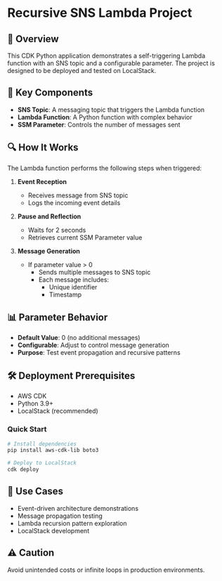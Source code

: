 # Recursive SNS Lambda Project

## 🚀 Overview

This CDK Python application demonstrates a self-triggering Lambda function with an SNS topic and a configurable parameter. The project is designed to be deployed and tested on LocalStack.
## 🧩 Key Components

- **SNS Topic**: A messaging topic that triggers the Lambda function
- **Lambda Function**: A Python function with complex behavior
- **SSM Parameter**: Controls the number of messages sent

## 🔍 How It Works

The Lambda function performs the following steps when triggered:

1. **Event Reception**
   - Receives message from SNS topic
   - Logs the incoming event details

2. **Pause and Reflection**
   - Waits for 2 seconds
   - Retrieves current SSM Parameter value

3. **Message Generation**
   - If parameter value > 0
     - Sends multiple messages to SNS topic
     - Each message includes:
       - Unique identifier
       - Timestamp

## 📊 Parameter Behavior

- **Default Value**: 0 (no additional messages)
- **Configurable**: Adjust to control message generation
- **Purpose**: Test event propagation and recursive patterns

## 🛠 Deployment Prerequisites

- AWS CDK
- Python 3.9+
- LocalStack (recommended)

### Quick Start

```bash
# Install dependencies
pip install aws-cdk-lib boto3

# Deploy to LocalStack
cdk deploy
```

## 🔬 Use Cases

- Event-driven architecture demonstrations
- Message propagation testing
- Lambda recursion pattern exploration
- LocalStack development

## ⚠️ Caution

Avoid unintended costs or infinite loops in production environments.
